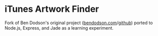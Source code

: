 iTunes Artwork Finder
=====================

Fork of Ben Dodson's original project ([bendodson.com](http://bendodson.com/projects/itunes-artwork-finder/)/[github](https://github.com/bendodson/itunes-artwork-finder)) ported to Node.js, Express, and Jade as a learning experiment.


